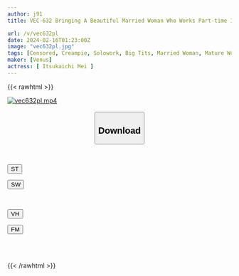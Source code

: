 ```yaml
---
author: j91
title: VEC-632 Bringing A Beautiful Married Woman Who Works Part-time Into The House And Having Creampie Sex Mei Itsukaichi

url: /v/vec632pl
date: 2024-02-16T01:23:00Z
image: "vec632pl.jpg"
tags: [Censored, Creampie, Solowork, Big Tits, Married Woman, Mature Woman, Cuckold	]
maker: [Venus]
actress: [ Itsukaichi Mei ]
---
```



{{< rawhtml >}}

<div class="video" data-videoid="Jkvlyw08g4hr0V">
    <a href="javascript:;">
        <img src="/v/vec632pl/vec632pl.jpg" width="WIDTH" height="HEIGHT" alt="vec632pl.mp4" loading="lazy">
    </a>
</div>

<script type="text/javascript" src="https://j91.asia/asset/on-demand-st.js"></script>

<br>
  <link rel="stylesheet" href="https://j91.asia/asset/bs5.css">
  
  <center>
  <button class="btn btn-primary" type="button" data-bs-toggle="collapse" data-bs-target=".multi-collapse" aria-expanded="false" aria-controls="multiCollapseExample1 multiCollapseExample2"><h2>Download</h2></button></center>
</p>
<div class="row">
  <div class="col">
    <div class="collapse multi-collapse" id="multiCollapseExample1">
      <div class="card card-body">
	      	      <br>
<div class="buttons">  
<p><a href="https://streamtape.to/v/Jkvlyw08g4hr0V" target="_blank"><button class="btn-hover color-3"><i class="fa fa-download"></i> ST</button></a></p>
<p><a href="https://cdnwish.com/ptu4akwra5qm" target="_blank"><button class="btn-hover color-2"><i class="fa fa-download"></i> SW</button></a></p></div>
    </div>
  </div>
</div>
  <div class="col">
    <div class="collapse multi-collapse" id="multiCollapseExample2">
      <div class="card card-body">
	      <br>
<div class="buttons">
<p><a href="https://vidhidepro.com/f/sn4f0kt0ctdy" target="_blank"><button class="btn-hover color-9"><i class="fa fa-download"></i> VH</button></a></p>
<p><a href="https://filemoon.sx/d/8leuaq2jj3tj"><button class="btn-hover color-8"><i class="fa fa-download"></i> FM</button></a></p></div>
<br><br>
      </div>
    </div>
  </div>
</div>

{{< /rawhtml >}}